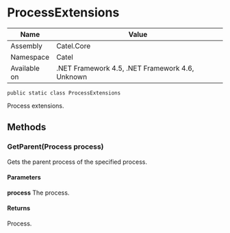 

# ProcessExtensions

Name|Value
---|---
Assembly|Catel.Core
Namespace|Catel
Available on|.NET Framework 4.5, .NET Framework 4.6, Unknown

```
public static class ProcessExtensions
```

Process extensions.



## Methods

### GetParent(Process process)

Gets the parent process of the specified process.

#### Parameters

**process**
The process.

#### Returns

Process.



